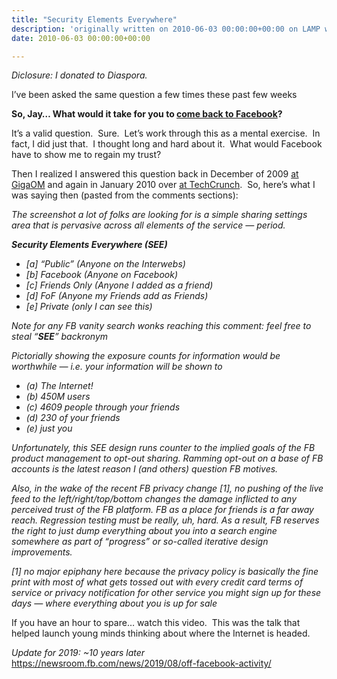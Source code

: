 ```yaml
---
title: "Security Elements Everywhere"
description: 'originally written on 2010-06-03 00:00:00+00:00 on LAMP with vi, WordPress, Jekyll, Gatsby Cloud, Netlify, Revue, Substack, or Buttondown'
date: 2010-06-03 00:00:00+00:00

---
```


*Diclosure: I donated to Diaspora.*

I’ve been asked the same question a few times these past few weeks

**So, Jay… What would it take for you to [come back to Facebook](http://fudge.org/its-complicated/)?**

It’s a valid question.  Sure.  Let’s work through this as a mental exercise.  In fact, I did just that.  I thought long and hard about it.  What would Facebook have to show me to regain my trust?

Then I realized I answered this question back in December of 2009 [at GigaOM](http://gigaom.com/2009/12/27/facebook-redesign/#comment-993127) and again in January 2010 over [at TechCrunch](http://techcrunch.com/2010/01/12/ok-you-luddites-time-to-chill-on-facebook-over-privacy/#IDComment72996686).  So, here’s what I was saying then (pasted from the comments sections):

*The screenshot a lot of folks are looking for is a simple sharing settings area that is pervasive across all elements of the service — period.*

***Security Elements Everywhere (SEE)***

* *[a] “Public” (Anyone on the Interwebs)*
* *[b] Facebook (Anyone on Facebook)*
* *[c] Friends Only (Anyone I added as a friend)*
* *[d] FoF (Anyone my Friends add as Friends)*
* *[e] Private (only I can see this)*

*Note for any FB vanity search wonks reaching this comment: feel free to steal “**SEE**” backronym*

*Pictorially showing the exposure counts for information would be worthwhile — i.e. your information will be shown to*

* *(a) The Internet!*
* *(b) 450M users*
* *(c) 4609 people through your friends*
* *(d) 230 of your friends*
* *(e) just you*

*Unfortunately, this SEE design runs counter to the implied goals of the FB product management to opt-out sharing. Ramming opt-out on a base of FB accounts is the latest reason I (and others) question FB motives.*

*Also, in the wake of the recent FB privacy change [1], no pushing of the live feed to the left/right/top/bottom changes the damage inflicted to any perceived trust of the FB platform. FB as a place for friends is a far away reach. Regression testing must be really, uh, hard. As a result, FB reserves the right to just dump everything about you into a search engine somewhere as part of “progress” or so-called iterative design improvements.*

*[1] no major epiphany here because the privacy policy is basically the fine print with most of what gets tossed out with every credit card terms of service or privacy notification for other service you might sign up for these days — where everything about you is up for sale*

If you have an hour to spare… watch this video.  This was the talk that helped launch young minds thinking about where the Internet is headed.

*Update for 2019: ~10 years later* <https://newsroom.fb.com/news/2019/08/off-facebook-activity/>

